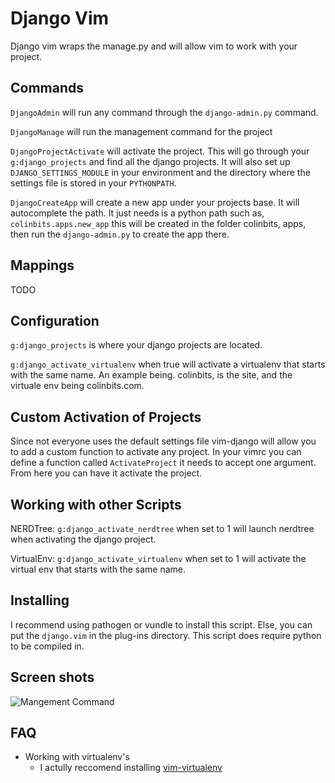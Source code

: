 Django Vim
===============================================================================

Django vim wraps the manage.py and will allow vim to work with your project.

Commands
-------------------------------------------------------------------------------

``DjangoAdmin`` will run any command through the ``django-admin.py``
command.

``DjangoManage`` will run the management command for the project

``DjangoProjectActivate`` will activate the project. This will go through
your ``g:django_projects`` and find all the django projects. It will also
set up ``DJANGO_SETTINGS_MODULE`` in your environment and the directory
where the settings file is stored in your ``PYTHONPATH``.

``DjangoCreateApp`` will create a new app under your projects base. It will
autocomplete the path. It just needs is a python path such as,
``colinbits.apps.new_app`` this will be created in the folder colinbits,
apps, then run the ``django-admin.py`` to create the app there.



Mappings
-------------------------------------------------------------------------------

TODO


Configuration
-------------------------------------------------------------------------------

``g:django_projects`` is where your django projects are located.

``g:django_activate_virtualenv`` when true will activate a virtualenv that
starts with the same name. An example being. colinbits, is the site, and the
virtuale env being colinbits.com.


Custom Activation of Projects
-------------------------------------------------------------------------------

Since not everyone uses the default settings file vim-django will allow you to
add a custom function to activate any project. In your vimrc you can define a
function called ``ActivateProject`` it needs to accept one argument. From here
you can have it activate the project.

Working with other Scripts
-------------------------------------------------------------------------------

NERDTree:
    ``g:django_activate_nerdtree`` when set to 1 will launch nerdtree when
    activating the django project.

VirtualEnv:
    ``g:django_activate_virtualenv`` when set to 1 will activate the virtual
    env that starts with the same name.


Installing
-------------------------------------------------------------------------------

I recommend using pathogen or vundle to install this script. Else, you can
put the ``django.vim`` in the plug-ins directory. This script does require
python to be compiled in.

Screen shots
-------------------------------------------------------------------------------

![Mangement Command](http://i.imgur.com/NYd9d.png)


FAQ
------------------------------------------------------------------------------

* Working with virtualenv's
    * I actully reccomend installing [vim-virtualenv](https://github.com/jmcantrell/vim-virtualenv)

